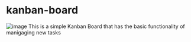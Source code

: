 # kanban-board
![image](https://user-images.githubusercontent.com/78656387/223806471-d0c4d405-7a76-4b92-85f7-e9240cb10b59.png)
This is a simple Kanban Board that has the basic functionality of manigaging new tasks

